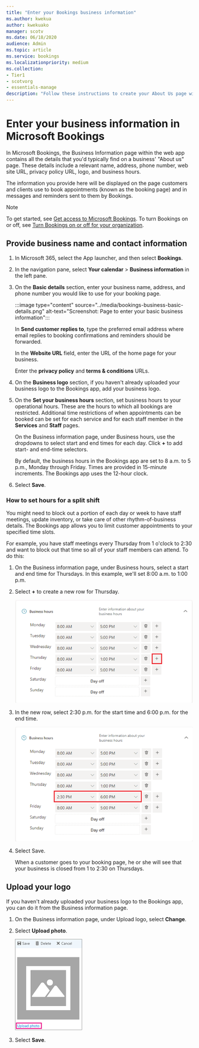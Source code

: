 ```yaml
---
title: "Enter your Bookings business information"
ms.author: kwekua
author: kwekuako
manager: scotv
ms.date: 06/18/2020
audience: Admin
ms.topic: article
ms.service: bookings
ms.localizationpriority: medium
ms.collection:
- Tier1
- scotvorg
- essentials-manage
description: "Follow these instructions to create your About Us page with business name, address, phone number, website URL, logo, and business hours in Microsoft Bookings."
---
```


# Enter your business information in Microsoft Bookings

In Microsoft Bookings, the Business Information page within the web app contains all the details that you'd typically find on a business' "About us" page. These details include a relevant name, address, phone number, web site URL, privacy policy URL, logo, and business hours.

The information you provide here will be displayed on the page customers and clients use to book appointments (known as the booking page) and in messages and reminders sent to them by Bookings.

> [!NOTE]
> To get started, see [Get access to Microsoft Bookings](get-access.md). To turn Bookings on or off, see [Turn Bookings on or off for your organization](turn-bookings-on-or-off.md).

## Provide business name and contact information

1. In Microsoft 365, select the App launcher, and then select **Bookings**.

1. In the navigation pane, select **Your calendar** > **Business information** in the left pane.

1. On the **Basic details** section, enter your business name, address, and phone number you would like to use for your booking page.

    :::image type="content" source="../media/bookings-business-basic-details.png" alt-text="Screenshot: Page to enter your basic business information":::

    In **Send customer replies to**, type the preferred email address where email replies to booking confirmations and reminders should be forwarded.

    In the **Website URL** field, enter the URL of the home page for your business.

    Enter the **privacy policy** and **terms & conditions** URLs.

1. On the **Business logo** section, if you haven't already uploaded your business logo to the Bookings app, add your business logo.

1. On the **Set your business hours** section, set business hours to your operational hours. These are the hours to which all bookings are restricted. Additional time restrictions of when appointments can be booked can be set for each service and for each staff member in the **Services** and **Staff** pages.

    On the Business information page, under Business hours, use the dropdowns to select start and end times for each day. Click **+** to add start- and end-time selectors.

    By default, the business hours in the Bookings app are set to 8 a.m. to 5 p.m., Monday through Friday. Times are provided in 15-minute increments. The Bookings app uses the 12-hour clock.

1. Select **Save**.

### How to set hours for a split shift

You might need to block out a portion of each day or week to have staff meetings, update inventory, or take care of other rhythm-of-business details. The Bookings app allows you to limit customer appointments to your specified time slots.

For example, you have staff meetings every Thursday from 1 o'clock to 2:30 and want to block out that time so all of your staff members can attend. To do this:

1. On the Business information page, under Business hours, select a start and end time for Thursdays. In this example, we'll set 8:00 a.m. to 1:00 p.m.

1. Select **+** to create a new row for Thursday.

   ![Image of Business hours UI.](../media/bookings-split-shift-1.png)

1. In the new row, select 2:30 p.m. for the start time and 6:00 p.m. for the end time.

   ![Image of Business hours UI with hours added.](../media/bookings-split-shift-hours-1.png)

1. Select Save.

    When a customer goes to your booking page, he or she will see that your business is closed from 1 to 2:30 on Thursdays.

## Upload your logo

If you haven't already uploaded your business logo to the Bookings app, you can do it from the Business information page.

1. On the Business information page, under Upload logo, select **Change**.

1. Select **Upload photo**.

   ![Image of upload photo button.](../media/bookings-upload-photo.png)

1. Select **Save**.
